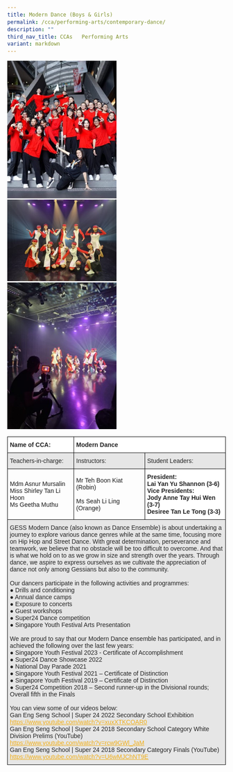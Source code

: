 ```yaml
---
title: Modern Dance (Boys & Girls)
permalink: /cca/performing-arts/contemporary-dance/
description: ""
third_nav_title: CCAs   Performing Arts
variant: markdown
---
```

<style>  
img {  
  display: block;  
  margin-left: auto;  
  margin-right: auto;  
}  
</style>  
<img src="/images/Dance-2.jpeg" alt="Modern Dance (Boys &amp; Girls)" style="width:50%;">  
  

<br>

<style>  
img {  
  display: block;  
  margin-left: auto;  
  margin-right: auto;  
}  
</style>  
<img src="/images/Dance-5.jpeg" alt="Modern Dance (Boys &amp; Girls)" style="width:50%;">  
  

<br>

<style>  
img {  
  display: block;  
  margin-left: auto;  
  margin-right: auto;  
}  
</style>  
<img src="/images/Dance-3.jpeg" alt="Modern Dance (Boys &amp; Girls)" style="width:50%;">  
  

<br>

<style type="text/css">
.tg  {border-collapse:collapse;border-spacing:0;}
.tg td{border-color:black;border-style:solid;border-width:1px;font-family:Arial, sans-serif;font-size:14px;
  overflow:hidden;padding:10px 5px;word-break:normal;}
.tg th{border-color:black;border-style:solid;border-width:1px;font-family:Arial, sans-serif;font-size:14px;
  font-weight:normal;overflow:hidden;padding:10px 5px;word-break:normal;}
.tg .tg-l2bf{background-color:#FFF;color:#222;font-weight:bold;text-align:left;vertical-align:top}
.tg .tg-h5mn{background-color:#E6E6E6;color:#222;text-align:left;vertical-align:middle}
.tg .tg-1ppo{background-color:#FFF;color:#222;text-align:left;vertical-align:middle}
</style>
<table class="tg">
<thead>
  <tr>
    <th class="tg-l2bf"><span style="font-weight:bold">Name of CCA:</span></th>
    <th class="tg-l2bf" colspan="2"><span style="font-weight:bold">Modern Dance</span></th>
  </tr>
</thead>
<tbody>
  <tr>
    <td class="tg-h5mn">Teachers-in-charge:</td>
    <td class="tg-h5mn">Instructors:</td>
    <td class="tg-h5mn">Student Leaders:</td>
  </tr>
  <tr>
    <td class="tg-tsok">Mdm Asnur Mursalin<br>Miss Shirley Tan Li Hoon<br>Ms Geetha Muthu</td>
    <td class="tg-tsok">Mr Teh Boon Kiat (Robin)<br><br>Ms Seah Li Ling (Orange)</td>
    <td class="tg-l2bf"><span style="font-weight:bold">President:</span><br>Lai Yan Yu Shannon (3-6)<br><span style="font-weight:bold">Vice Presidents:</span><br>Jody Anne Tay Hui Wen (3-7)<br>Desiree Tan Le Tong (3-3)</td>
  </tr>
  <tr>
    <td class="tg-h5mn" colspan="3">GESS Modern Dance (also known as Dance Ensemble) is about undertaking a journey to explore various dance genres while at the same time, focusing more on Hip Hop and Street Dance. With great determination, perseverance and teamwork, we believe that no obstacle will be too difficult to overcome. And that is what we hold on to as we grow in size and strength over the years. Through dance, we aspire to express ourselves as we cultivate the appreciation of dance not only among Gessians but also to the community.<br><br>Our dancers participate in the following activities and programmes:<br>●     Drills and conditioning<br>●     Annual dance camps<br>●     Exposure to concerts<br>●     Guest workshops<br>●     Super24 Dance competition<br>●     Singapore Youth Festival Arts Presentation<br><br>We are proud to say that our Modern Dance ensemble has participated, and in achieved the following over the last few years:<br>●     Singapore Youth Festival 2023  - Certificate of Accomplishment<br>●     Super24 Dance Showcase 2022<br>●     National Day Parade 2021<br>●     Singapore Youth Festival 2021 – Certificate of Distinction<br>●     Singapore Youth Festival 2019 – Certificate of Distinction<br>●     Super24 Competition 2018 – Second runner-up in the Divisional rounds; Overall fifth in the Finals<br><br>You can view some of our videos below:<br>Gan Eng Seng School | Super 24 2022 Secondary School Exhibition<br><a href="https://www.youtube.com/watch?v=xuxXTKCOAR0"><span style="text-decoration:underline;color:#F1AE16;background-color:transparent">https://www.youtube.com/watch?v=xuxXTKCOAR0</span></a><br>Gan Eng Seng School | Super 24 2018 Secondary School Category White Division Prelims (YouTube)<br><a href="https://www.youtube.com/watch?v=rcw9GWl_JaM"><span style="text-decoration:underline;color:#F1AE16;background-color:transparent">https://www.youtube.com/watch?v=rcw9GWl_JaM</span></a><br>Gan Eng Seng School | Super 24 2018 Secondary Category Finals (YouTube)<br><a href="https://www.youtube.com/watch?v=U6wMJChNT9E"><span style="text-decoration:underline;color:#F1AE16;background-color:transparent">https://www.youtube.com/watch?v=U6wMJChNT9E</span></a></td>
  </tr>
</tbody>
</table>